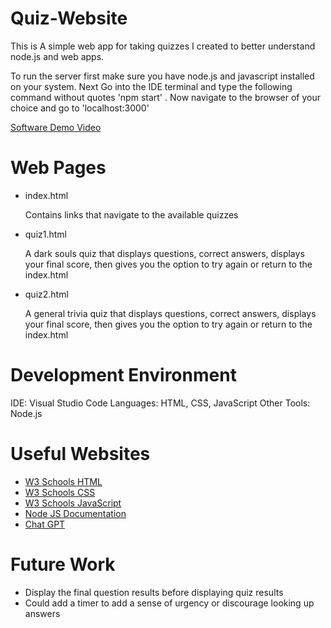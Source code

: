 # Quiz-Website

This is A simple web app for taking quizzes I created to better understand node.js and web apps.

To run the server first make sure you have node.js and javascript installed on your system. Next Go into the IDE terminal and type the following command without quotes 'npm start' .
Now navigate to the browser of your choice and go to 'localhost:3000'

[Software Demo Video]()

# Web Pages

* index.html

    Contains links that navigate to the available quizzes

* quiz1.html

    A dark souls quiz that displays questions, correct answers, displays your final score, then gives you the option to try again or return to the index.html

* quiz2.html

    A general trivia quiz that displays questions, correct answers, displays your final score, then gives you the option to try again or return to the index.html

# Development Environment

IDE: Visual Studio Code
Languages: HTML, CSS, JavaScript
Other Tools: Node.js

# Useful Websites

* [W3 Schools HTML](https://www.w3schools.com/html/)
* [W3 Schools CSS](https://www.w3schools.com/css/)
* [W3 Schools JavaScript](https://www.w3schools.com/js/)
* [Node JS Documentation](https://nodejs.org/en/docs)
* [Chat GPT](https://chat.openai.com/)

# Future Work

* Display the final question results before displaying quiz results
* Could add a timer to add a sense of urgency or discourage looking up answers